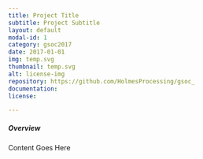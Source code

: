 ```yaml
---
title: Project Title
subtitle: Project Subtitle
layout: default
modal-id: 1
category: gsoc2017
date: 2017-01-01
img: temp.svg
thumbnail: temp.svg
alt: license-img
repository: https://github.com/HolmesProcessing/gsoc_
documentation: 
license: 

---
```


##### Overview

Content Goes Here
